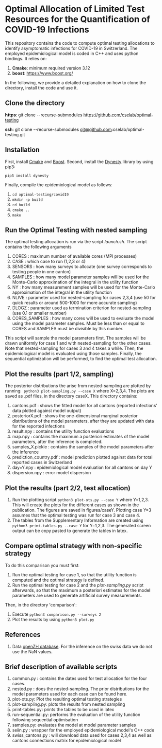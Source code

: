 # Optimal Allocation of Limited Test Resources for the Quantification of COVID-19 Infections

This repository contains the code to compute optimal testing allocations to identify asymptomatic infections for COVID-19 in Switzerland.
The employed epidemiological model is coded in C++ and uses python bindings. It relies on:

1. **Cmake**: minimum required version 3.12 
2. **boost**: https://www.boost.org/

In the following, we provide a detailed explanation on how to clone the directory, install the code and use it.

## Clone the directory

**https**: git clone --recurse-submodules https://github.com/cselab/optimal-testing

**ssh**: git clone --recurse-submodules git@github.com:cselab/optimal-testing.git

## Installation

First, install [Cmake](https://www.cmake.org/) and [Boost](https://www.boost.org/).
Second, install the [Dynesty](https://dynesty.readthedocs.io/en/latest/) library by using pip3:

`pip3 install dynesty`

Finally, compile the epidemiological model as follows:

1. `cd optimal-testing/covid19`
2. `mkdir -p build`
3. `cd build`
4. `cmake ..`
5. `make`

## Run the Optimal Testing with nested sampling
The optimal testing allocation is run via the script *launch.sh*. The script contains the following arguments

1. CORES   : maximum number of available cores (MPI processes)
2. CASE    : which case to run (1,2,3 or 4)
3. SENSORS : how many surveys to allocate (one survey corresponds to testing people in one canton)
4. SAMPLES : how many model parameter samples will be used for the Monte-Carlo approximation of the integral in the utility function
5. NY      : how many measurement samples will be used for the Monte-Carlo approximation of the integral in the utility function
6. NLIVE   : parameter used for nested-sampling for cases 2,3,4 (use 50 for quick results or around 500-1000 for more accurate sampling)
7. DLOGZ   : parameter used as termination criterion for nested-sampling (use 0.1 or smaller number)
8. CORES_SAMPLES   : how many cores will be used to evaluate the model using the model parameter samples. Must be less than or equal to CORES and SAMPLES must be divisible by this number.

This script will sample the model parameters first. The samples will be drawn uniformly for case 1 and with nested-sampling for the other cases.
Note that nested-sampling for cases 3 and 4 takes a while.
Then, the epidemiological model is evaluated using those samples.
Finally, the sequential optimization will be performed, to find the optimal test allocation.

## Plot the results (part 1/2, sampling)
The posterior distributions the arise from nested-sampling are plotted by running 
   ` python3 plot-sampling.py --case X`
where X=2,3,4. The plots are saved as .pdf files, in the directory caseX. This directory contains:
1. cantons.pdf : shows the fitted model for all cantons (reported infections' data plotted against model output)
2. posteriorX.pdf : shows the one-dimensional marginal posterior distributions of the model parameters, after they are updated with data for the reported infections
3. result.npy : contains the utility function evaluations
4. map.npy : contains the maximum a posteriori estimates of the model parameters, after the inference is completed.
5. samples_X.pickle : contains the samples of the model parameters after the inference
6. prediction_country.pdf : model prediction plotted against data for total reported cases in Switzerland
7. day=Y.npy : epidemiological model evaluation for all cantons on day Y
8. dispersion.npy : error model dispersion

## Plot the results (part 2/2, test allocation)
1. Run the plotting script `python3 plot-ots.py --case Y` where Y=1,2,3. This will create the plots for the different cases as shown in the publication. The figures are saved in figures/caseY. Plotting case Y=3 assumes that the optimal testing was run for case 3 and case 4.
2. The tables from the Supplementary Information are created using `python3 print-tables.py --case Y` for Y=1,2,3. The generated screen output can be copy pasted to generate the tables in latex.

## Compare optimal strategy with non-specific strategy
To do this comparison you must first:
1. Run the optimal testing for case 1, so that the utility function is computed and the optimal strategy is defined.
2. Run the optimal testing for case 2 and the *plot-sampling.py* script afterwards, so that the maximum a posteriori estimates for the model parameters are used to generate artificial survey measurements.

Then, in the directory 'comparison':
1. Execute `python3 comparison.py --surveys 2`
2. Plot the results by using `python3 plot.py`

## References
1. Data [openZH database](https://raw.githubusercontent.com/daenuprobst/covid19-cases-switzerland/master/covid19_cases_switzerland_openzh.csv). For the inference on the swiss data we do not use the NaN values.

## Brief description of available scripts
1. common.py : contains the dates used for test allocation for the four cases.
2. nested.py : does the nested-sampling. The prior distributions for the model parameters used for each case can be found here.
3. plot-ots.py: Plot the resulting optimal testing strategies
4. plot-sampling.py: plots the results from nested sampling
5. print-tables.py: prints the tables to be used in latex
6. run-sequential.py: performs the evaluation of the utility function following sequential optimisation
7. samples.py: evaluates the model at model parameter samples
8. seiin.py  : wrapper for the employed epidemiological model's C++ code
9. swiss_cantons.py : will download data used for cases 2,3,4 as well as cantons connections matrix for epidemiological model
